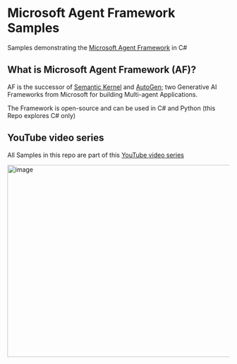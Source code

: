 # Microsoft Agent Framework Samples

Samples demonstrating the [Microsoft Agent Framework](https://github.com/microsoft/agent-framework) in C#

## What is Microsoft Agent Framework (AF)?
AF is the successor of [Semantic Kernel](https://github.com/microsoft/semantic-kernel) and [AutoGen](https://github.com/microsoft/autogen); two Generative AI Frameworks from Microsoft for building Multi-agent Applications.

The Framework is open-source and can be used in C# and Python (this Repo explores C# only)

## YouTube video series

All Samples in this repo are part of this [YouTube video series](https://youtube.com/playlist?list=PLhGl0l5La4sYXjYOBv7h9l7x6qNuW34Cx&si=ukOYLJaSbt9p4hf5)

[<img width="773" height="435" alt="image" src="https://github.com/user-attachments/assets/5909cce1-6191-4c54-8371-234b75ccc059" />](https://youtube.com/playlist?list=PLhGl0l5La4sYXjYOBv7h9l7x6qNuW34Cx&si=ukOYLJaSbt9p4hf5)



